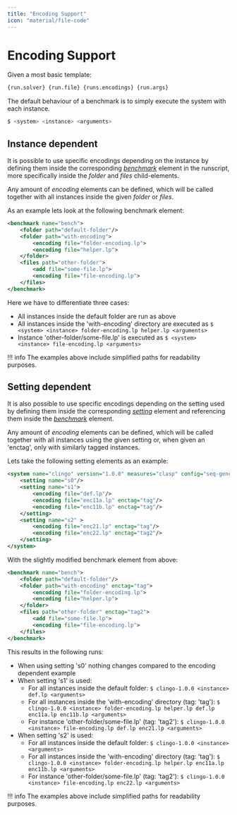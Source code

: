 ```yaml
---
title: "Encoding Support"
icon: "material/file-code"
---
```


# Encoding Support

Given a most basic template:
```bash
{run.solver} {run.file} {runs.encodings} {run.args}
```
The default behaviour of a benchmark is to simply execute the system with each instance.

```bash
$ <system> <instance> <arguments>
```

## Instance dependent

It is possible to use specific encodings depending on the instance by defining them inside the corresponding [*benchmark*](../getting_started/bgen/runscript.md#benchmark-sets) element in the runscript, more specifically inside the *folder* and *files* child-elements.

Any amount of *encoding* elements can be defined, which will be called together with all instances inside the given *folder* or *files*.

As an example lets look at the following benchmark element:
```xml
<benchmark name="bench">
    <folder path="default-folder"/>
    <folder path="with-encoding">
        <encoding file="folder-encoding.lp">
        <encoding file="helper.lp">
    </folder>
    <files path="other-folder">
        <add file="some-file.lp">
        <encoding file="file-encoding.lp">
    </files>
</benchmark>
```
Here we have to differentiate three cases:

- All instances inside the default folder are run as above
- All instances inside the 'with-encoding' directory are executed as
 `$ <system> <instance> folder-encoding.lp helper.lp <arguments>`
- Instance 'other-folder/some-file.lp' is executed as
 `$ <system> <instance> file-encoding.lp <arguments>`

!!! info
    The examples above include simplified paths for readability purposes.


## Setting dependent

It is also possible to use specific encodings depending on the setting used by defining them inside the corresponding [*setting*](../getting_started/bgen/runscript.md#setting) element and referencing them inside the [*benchmark*](../getting_started/bgen/runscript.md#benchmark-sets) element.

Any amount of *encoding* elements can be defined, which will be called together with all instances using the given setting or, when given an 'enctag', only with similarly tagged instances.

Lets take the following setting elements as an example:
```xml
<system name="clingo" version="1.0.0" measures="clasp" config="seq-generic">
    <setting name="s0"/>
    <setting name="s1">
        <encoding file="def.lp"/>
        <encoding file="enc11a.lp" enctag="tag"/>
        <encoding file="enc11b.lp" enctag="tag"/>
    </setting>
    <setting name="s2" >
        <encoding file="enc21.lp" enctag="tag"/>
        <encoding file="enc22.lp" enctag="tag2"/>
    </setting>
</system>
```
With the slightly modified benchmark element from above:
```xml
<benchmark name="bench">
    <folder path="default-folder"/>
    <folder path="with-encoding" enctag="tag">
        <encoding file="folder-encoding.lp">
        <encoding file="helper.lp">
    </folder>
    <files path="other-folder" enctag="tag2">
        <add file="some-file.lp">
        <encoding file="file-encoding.lp">
    </files>
</benchmark>
```
This results in the following runs:

- When using setting 's0' nothing changes compared to the encoding dependent example
- When setting 's1' is used:
    - For all instances inside the default folder:
    `$ clingo-1.0.0 <instance> def.lp <arguments>`
    - For all instances inside the 'with-encoding' directory (tag: 'tag'):
    `$ clingo-1.0.0 <instance> folder-encoding.lp helper.lp def.lp enc11a.lp enc11b.lp <arguments>`
    - For instance 'other-folder/some-file.lp' (tag: 'tag2'):
    `$ clingo-1.0.0 <instance> file-encoding.lp def.lp enc21.lp <arguments>`
- When setting 's2' is used:
    - For all instances inside the default folder:
    `$ clingo-1.0.0 <instance> <arguments>`
    - For all instances inside the 'with-encoding' directory (tag: 'tag'):
    `$ clingo-1.0.0 <instance> folder-encoding.lp helper.lp enc11a.lp enc11b.lp <arguments>`
    - For instance 'other-folder/some-file.lp' (tag: 'tag2'):
    `$ clingo-1.0.0 <instance> file-encoding.lp enc22.lp <arguments>`

!!! info
    The examples above include simplified paths for readability purposes.
